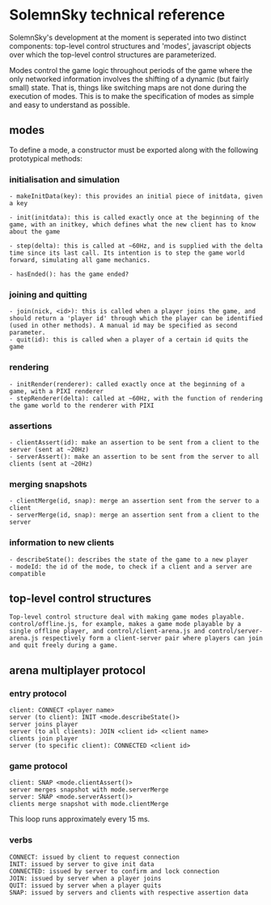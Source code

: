 # SolemnSky technical reference 

SolemnSky's development at the moment is seperated into two distinct components: top-level control structures and 'modes', javascript objects over which the top-level control structures are parameterized.  

Modes control the game logic throughout periods of the game where the only networked information involves the shifting of a dynamic (but fairly small) state. That is, things like switching maps are not done during the execution of modes. This is to make the specification of modes as simple and easy to understand as possible.

## modes

To define a mode, a constructor must be exported along with the following prototypical methods:

### initialisation and simulation

	- makeInitData(key): this provides an initial piece of initdata, given a key

	- init(initdata): this is called exactly once at the beginning of the game, with an initkey, which defines what the new client has to know about the game 

	- step(delta): this is called at ~60Hz, and is supplied with the delta time since its last call. Its intention is to step the game world forward, simulating all game mechanics.

	- hasEnded(): has the game ended?

### joining and quitting

	- join(nick, <id>): this is called when a player joins the game, and should return a 'player id' through which the player can be identified (used in other methods). A manual id may be specified as second parameter.
	- quit(id): this is called when a player of a certain id quits the game

### rendering

	- initRender(renderer): called exactly once at the beginning of a game, with a PIXI renderer
	- stepRenderer(delta): called at ~60Hz, with the function of rendering the game world to the renderer with PIXI

### assertions

	- clientAssert(id): make an assertion to be sent from a client to the server (sent at ~20Hz)
	- serverAssert(): make an assertion to be sent from the server to all clients (sent at ~20Hz)

### merging snapshots

	- clientMerge(id, snap): merge an assertion sent from the server to a client
	- serverMerge(id, snap): merge an assertion sent from a client to the server

### information to new clients

	- describeState(): describes the state of the game to a new player 
	- modeId: the id of the mode, to check if a client and a server are compatible

## top-level control structures

	Top-level control structure deal with making game modes playable. control/offline.js, for example, makes a game mode playable by a single offline player, and control/client-arena.js and control/server-arena.js respectively form a client-server pair where players can join and quit freely during a game. 

## arena multiplayer protocol

### entry protocol

    client: CONNECT <player name>
    server (to client): INIT <mode.describeState()>
    server joins player
    server (to all clients): JOIN <client id> <client name>
    clients join player
    server (to specific client): CONNECTED <client id>

### game protocol

    client: SNAP <mode.clientAssert()>
    server merges snapshot with mode.serverMerge
    server: SNAP <mode.serverAssert()>
    clients merge snapshot with mode.clientMerge

This loop runs approximately every 15 ms.

### verbs

    CONNECT: issued by client to request connection
    INIT: issued by server to give init data
    CONNECTED: issued by server to confirm and lock connection
    JOIN: issued by server when a player joins
    QUIT: issued by server when a player quits
    SNAP: issued by servers and clients with respective assertion data

